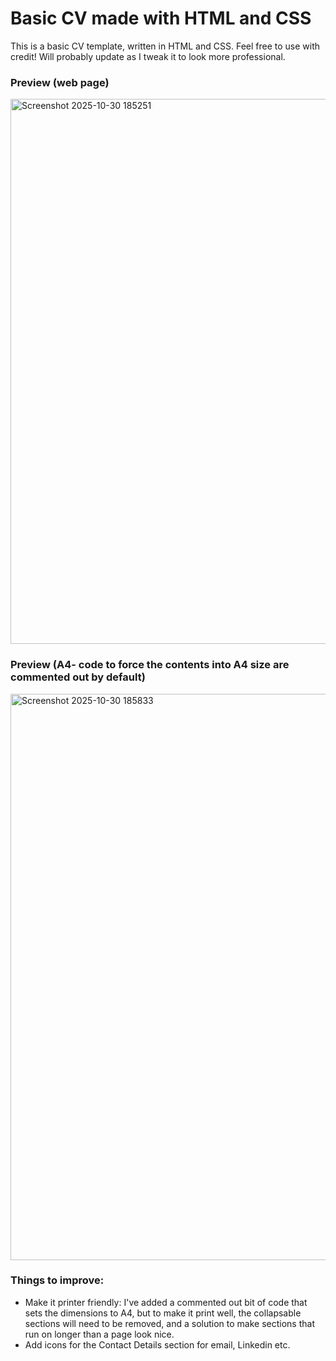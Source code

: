 # Basic CV made with HTML and CSS
This is a basic CV template, written in HTML and CSS. Feel free to use with credit! Will probably update as I tweak it to look more professional. 

### Preview (web page)
<img width="1894" height="872" alt="Screenshot 2025-10-30 185251" src="https://github.com/user-attachments/assets/15e67450-f37f-4d87-b20f-9e85914279e7" />

### Preview (A4- code to force the contents into A4 size are commented out by default)
<img width="834" height="906" alt="Screenshot 2025-10-30 185833" src="https://github.com/user-attachments/assets/e61cbafc-a652-4402-b5f9-3e2185c56615" />

### Things to improve:
- Make it printer friendly: I've added a commented out bit of code that sets the dimensions to A4, but to make it print well, the collapsable sections will need to be removed, and a solution to make sections that run on longer than a page look nice.
- Add icons for the Contact Details section for email, Linkedin etc.
